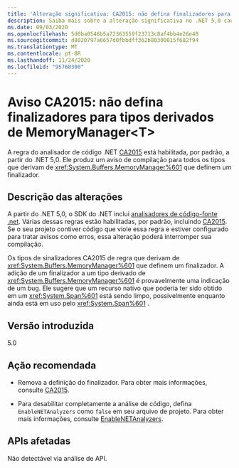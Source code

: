 ```yaml
---
title: 'Alteração significativa: CA2015: não defina finalizadores para tipos derivados de MemoryManager<T>'
description: Saiba mais sobre a alteração significativa no .NET 5,0 causada pela habilitação da regra de análise de código CA2015.
ms.date: 09/03/2020
ms.openlocfilehash: 5d0ba0546b5a72363559f23713c8af4bb4e26e48
ms.sourcegitcommit: d8020797a6657d0fbbdff362b80300815f682f94
ms.translationtype: MT
ms.contentlocale: pt-BR
ms.lasthandoff: 11/24/2020
ms.locfileid: "95760300"
---
```

# <a name="warning-ca2015-do-not-define-finalizers-for-types-derived-from-memorymanagert"></a>Aviso CA2015: não defina finalizadores para tipos derivados de MemoryManager\<T>

A regra do analisador de código .NET [CA2015](/visualstudio/code-quality/ca2015) está habilitada, por padrão, a partir do .NET 5,0. Ele produz um aviso de compilação para todos os tipos que derivam de <xref:System.Buffers.MemoryManager%601> que definem um finalizador.

## <a name="change-description"></a>Descrição das alterações

A partir do .NET 5,0, o SDK do .NET inclui [analisadores de código-fonte .net](../../../../fundamentals/code-analysis/overview.md). Várias dessas regras estão habilitadas, por padrão, incluindo [CA2015](/visualstudio/code-quality/ca2015). Se o seu projeto contiver código que viole essa regra e estiver configurado para tratar avisos como erros, essa alteração poderá interromper sua compilação.

Os tipos de sinalizadores CA2015 de regra que derivam de <xref:System.Buffers.MemoryManager%601> que definem um finalizador. A adição de um finalizador a um tipo derivado de <xref:System.Buffers.MemoryManager%601> é provavelmente uma indicação de um bug. Ele sugere que um recurso nativo que poderia ter sido obtido em um <xref:System.Span%601> está sendo limpo, possivelmente enquanto ainda está em uso pelo <xref:System.Span%601> .

## <a name="version-introduced"></a>Versão introduzida

5.0

## <a name="recommended-action"></a>Ação recomendada

- Remova a definição do finalizador. Para obter mais informações, consulte [CA2015](/visualstudio/code-quality/ca2015).

- Para desabilitar completamente a análise de código, defina `EnableNETAnalyzers` como `false` em seu arquivo de projeto. Para obter mais informações, consulte [EnableNETAnalyzers](../../../project-sdk/msbuild-props.md#enablenetanalyzers).

## <a name="affected-apis"></a>APIs afetadas

Não detectável via análise de API.

<!--

### Affected APIs

Not detectable via API analysis.

### Category

Code analysis

-->
